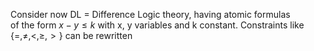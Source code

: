 Consider now DL = Difference Logic theory, having atomic formulas  
of the form $x - y \leq k$ with x, y variables and k constant. Constraints like $\{=,\neq,<,\geq,>\}$ can be rewritten